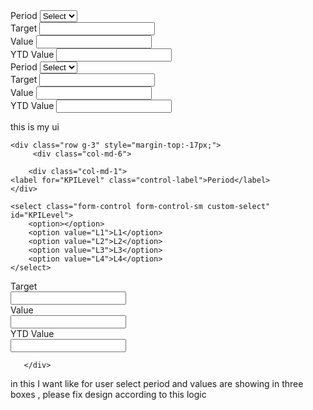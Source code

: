 <div class="row g-3 align-items-start mt-2">
  <!-- Left side: Period -->
  <div class="col-md-4">
    <div class="mb-2">
      <label for="KPILevel" class="form-label">Period</label>
      <select class="form-select form-select-sm" id="KPILevel">
        <option value="">Select</option>
        <option value="L1">L1</option>
        <option value="L2">L2</option>
        <option value="L3">L3</option>
        <option value="L4">L4</option>
      </select>
    </div>
  </div>

  <!-- Right side: Target, Value, YTD Value stacked -->
  <div class="col-md-4 offset-md-1">
    <div class="mb-2">
      <label for="Target" class="form-label">Target</label>
      <input type="text" class="form-control form-control-sm" id="Target" autocomplete="off">
    </div>
    <div class="mb-2">
      <label for="Value" class="form-label">Value</label>
      <input type="text" class="form-control form-control-sm" id="Value" autocomplete="off">
    </div>
    <div>
      <label for="YTDValue" class="form-label">YTD Value</label>
      <input type="text" class="form-control form-control-sm" id="YTDValue" autocomplete="off">
    </div>
  </div>
</div>






<div class="row g-3 align-items-center 
  
  mt-2">
  <!-- Period Selection -->
  <div class="col-md-3 d-flex align-items-center">
    <label for="KPILevel" class="form-label me-2 mb-0" style="width: 60px;">Period</label>
    <select class="form-select form-select-sm" id="KPILevel">
      <option value="">Select</option>
      <option value="L1">L1</option>
      <option value="L2">L2</option>
      <option value="L3">L3</option>
      <option value="L4">L4</option>
    </select>
  </div>

  <!-- Target -->
  <div class="col-md-3 d-flex align-items-center">
    <label for="Target" class="form-label me-2 mb-0" style="width: 60px;">Target</label>
    <input type="text" class="form-control form-control-sm" id="Target" autocomplete="off">
  </div>

  <!-- Value -->
  <div class="col-md-3 d-flex align-items-center">
    <label for="Value" class="form-label me-2 mb-0" style="width: 50px;">Value</label>
    <input type="text" class="form-control form-control-sm" id="Value" autocomplete="off">
  </div>

  <!-- YTD Value -->
  <div class="col-md-3 d-flex align-items-center">
    <label for="YTDValue" class="form-label me-2 mb-0" style="width: 75px;">YTD Value</label>
    <input type="text" class="form-control form-control-sm" id="YTDValue" autocomplete="off">
  </div>
</div>




this is my ui 

    <div class="row g-3" style="margin-top:-17px;">
         <div class="col-md-6">

        <div class="col-md-1">
    <label for="KPILevel" class="control-label">Period</label>
    </div>

<div class="col-md-3">
   
    <select class="form-control form-control-sm custom-select" id="KPILevel">
        <option></option>
        <option value="L1">L1</option>
        <option value="L2">L2</option>
        <option value="L3">L3</option>
        <option value="L4">L4</option>
    </select>
</div>
</div>

 <div class="col-md-6">

 <div class="col-md-1">
    <label for="KPICode" class="control-label">Target</label>  
    </div>

<div class="col-md-3">
    <input  class="form-control form-control-sm" id="KPICode" autocomplete="off">
</div>
 <div class="col-md-1">
    <label for="KPICode" class="control-label">Value</label>  
    </div>

<div class="col-md-3">
    <input  class="form-control form-control-sm" id="KPICode" autocomplete="off">
</div>

 <div class="col-md-1">
    <label for="KPICode" class="control-label">YTD Value</label>  
    </div>

<div class="col-md-3">
    <input  class="form-control form-control-sm" id="KPICode" autocomplete="off">
</div>
</div>


       </div>


in this I want like for user select period and values are showing in three boxes , please fix design according to this logic 
